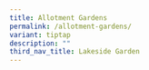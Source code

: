```yaml
---
title: Allotment Gardens
permalink: /allotment-gardens/
variant: tiptap
description: ""
third_nav_title: Lakeside Garden
---
```

